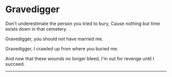 # Gravedigger

Don't underestimate the person you tried to bury, 
Cause nothing but time exists down in that cemetery. 

Gravedigger, you should not have married me. 

Gravedigger, I crawled up from where you buried me. 

And now that these wounds no longer bleed, 
I'm out for revenge until I succeed.

----